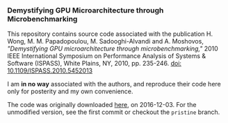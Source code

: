 ### Demystifying GPU Microarchitecture through Microbenchmarking

This repository contains source code associated with the publication H. Wong, M. M. Papadopoulou, M. Sadooghi-Alvandi and A. Moshovos, _"Demystifying GPU microarchitecture through microbenchmarking,"_ 2010 IEEE International Symposium on Performance Analysis of Systems & Software (ISPASS), White Plains, NY, 2010, pp. 235-246.
[doi: 10.1109/ISPASS.2010.5452013](http://dx.doi.org/10.1109/ISPASS.2010.5452013)

I am __in no way__ associated with the authors, and reproduce their code here only for posterity and my own convenience.

The code was originally downloaded [here](http://www.stuffedcow.net/research/cudabmk), on 2016-12-03. For the unmodified version, see the first commit or checkout the `pristine` branch.
